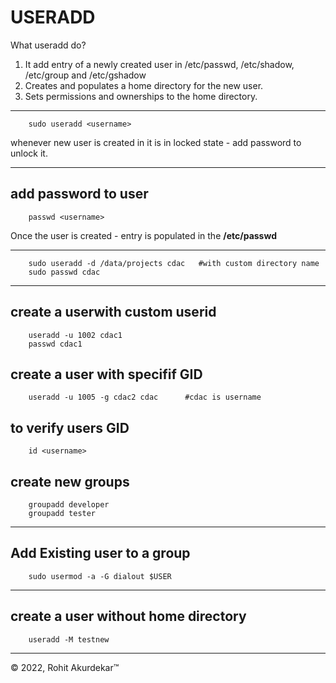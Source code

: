 # USERADD

What useradd do?

1. It add entry of a newly created user in /etc/passwd, /etc/shadow, /etc/group and /etc/gshadow
2. Creates and populates a home directory for the new user.
3. Sets permissions and ownerships to the home directory.

-----------------------------------------------------------

        sudo useradd <username> 

whenever new user is created in it is in locked state -
add password to unlock it. 

-----------------------------------------------------------

<h2>add password to user</h2>

        passwd <username>     

Once the user is created - entry is populated in the __/etc/passwd__

-----------------------------------------------------------------------

        sudo useradd -d /data/projects cdac   #with custom directory name
        sudo passwd cdac

------------------------------------------------------------------------

<h2>create a userwith custom userid</h2>

        useradd -u 1002 cdac1
        passwd cdac1 

<h2>create a user with specifif GID</h2>

        useradd -u 1005 -g cdac2 cdac      #cdac is username

<h2>to verify users GID </h2>
        
        id <username>   

<h2>create new groups </h2>

        groupadd developer
        groupadd tester 

------------------------------------------------------------------------

<h2>Add Existing user to a group </h2>

        sudo usermod -a -G dialout $USER 

-------------------------------------------------------------------

<h2>create a user without home directory</h2>

        useradd -M testnew

-------------------------------------------------------------------
&copy; 2022, Rohit Akurdekar&trade;